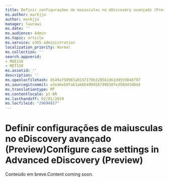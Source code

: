 ```yaml
---
title: Definir configurações de maiusculas no eDiscovery avançado (Preview)
ms.author: markjjo
author: markjjo
manager: laurawi
ms.date: ''
ms.audience: Admin
ms.topic: article
ms.service: o365-administration
localization_priority: Normal
ms.collection: ''
search.appverid:
- MOE150
- MET150
ms.assetid: ''
description: ''
ms.openlocfilehash: 8549af59965a9197179b328581d61dd559846797
ms.sourcegitcommit: e3ea6eb9fab1a66b499458749838fe350d43d0d4
ms.translationtype: MT
ms.contentlocale: pt-BR
ms.lasthandoff: 02/01/2019
ms.locfileid: "29694817"
---
```

# <a name="configure-case-settings-in-advanced-ediscovery-preview"></a><span data-ttu-id="19ee6-102">Definir configurações de maiusculas no eDiscovery avançado (Preview)</span><span class="sxs-lookup"><span data-stu-id="19ee6-102">Configure case settings in Advanced eDiscovery (Preview)</span></span>

<span data-ttu-id="19ee6-103">Conteúdo em breve.</span><span class="sxs-lookup"><span data-stu-id="19ee6-103">Content coming soon.</span></span>